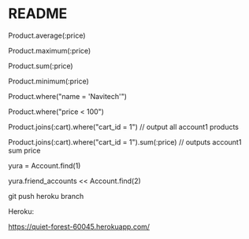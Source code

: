 # README

 Product.average(:price)
 
 Product.maximum(:price)

 Product.sum(:price)

 Product.minimum(:price)
 
 Product.where("name = 'Navitech'")
 
 Product.where("price < 100")
 
 Product.joins(:cart).where("cart_id = 1") // output all account1 products 

 Product.joins(:cart).where("cart_id = 1").sum(:price) // outputs account1 sum price

 
 
 yura = Account.find(1)
 
 yura.friend_accounts << Account.find(2)
 
 git push heroku branch
 
 Heroku:
 
 https://quiet-forest-60045.herokuapp.com/